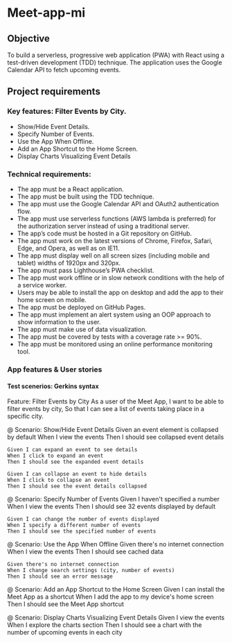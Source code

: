 # Meet-app-mi
## Objective
To build a serverless, progressive web application (PWA) with React using a test-driven development (TDD) technique. The application uses the Google Calendar API to fetch upcoming events.
## Project requirements
### Key features: Filter Events by City.
- Show/Hide Event Details.
- Specify Number of Events.
- Use the App When Offline.
- Add an App Shortcut to the Home Screen.
- Display Charts Visualizing Event Details
### Technical requirements:
- The app must be a React application.
- The app must be built using the TDD technique.
- The app must use the Google Calendar API and OAuth2 authentication flow.
- The app must use serverless functions (AWS lambda is preferred) for the authorization server instead of using a traditional server.
- The app’s code must be hosted in a Git repository on GitHub.
- The app must work on the latest versions of Chrome, Firefox, Safari, Edge, and Opera, as well as on IE11.
- The app must display well on all screen sizes (including mobile and tablet) widths of 1920px and 320px.
- The app must pass Lighthouse’s PWA checklist.
- The app must work offline or in slow network conditions with the help of a service worker.
- Users may be able to install the app on desktop and add the app to their home screen on mobile.
- The app must be deployed on GitHub Pages.
- The app must implement an alert system using an OOP approach to show information to the user.
- The app must make use of data visualization.
- The app must be covered by tests with a coverage rate >= 90%.
- The app must be monitored using an online performance monitoring tool.

### App features & User stories
#### Test scenerios: Gerkins syntax
Feature: Filter Events by City
  As a user of the Meet App,
  I want to be able to filter events by city,
  So that I can see a list of events taking place in a specific city.

  @ Scenario: Show/Hide Event Details
    Given an event element is collapsed by default
    When I view the events
    Then I should see collapsed event details

    Given I can expand an event to see details
    When I click to expand an event
    Then I should see the expanded event details

    Given I can collapse an event to hide details
    When I click to collapse an event
    Then I should see the event details collapsed

  @ Scenario: Specify Number of Events
    Given I haven't specified a number
    When I view the events
    Then I should see 32 events displayed by default

    Given I can change the number of events displayed
    When I specify a different number of events
    Then I should see the specified number of events

  @ Scenario: Use the App When Offline
    Given there's no internet connection
    When I view the events
    Then I should see cached data

    Given there's no internet connection
    When I change search settings (city, number of events)
    Then I should see an error message

  @ Scenario: Add an App Shortcut to the Home Screen
    Given I can install the Meet App as a shortcut
    When I add the app to my device's home screen
    Then I should see the Meet App shortcut

  @ Scenario: Display Charts Visualizing Event Details
    Given I view the events
    When I explore the charts section
    Then I should see a chart with the number of upcoming events in each city
